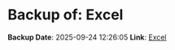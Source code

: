 # Backup of: Excel

**Backup Date**: 2025-09-24 12:26:05
**Link**: [Excel](https://przemienniki.net/export/przemienniki.xls)
